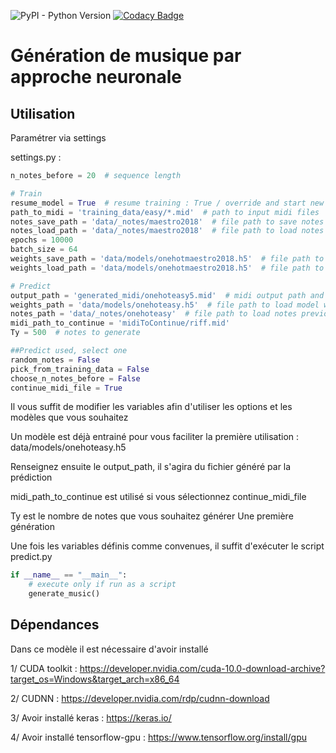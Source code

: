 ![PyPI - Python Version](https://img.shields.io/pypi/pyversions/keras)
[![Codacy Badge](https://api.codacy.com/project/badge/Grade/c66e6d20dd2e47a18e7bdc36d98493e7)](https://www.codacy.com?utm_source=github.com&amp;utm_medium=referral&amp;utm_content=ambroisernd/projet2AMusic&amp;utm_campaign=Badge_Grade)

# Génération de musique par approche neuronale

## Utilisation

Paramétrer via settings

settings.py :

```python
n_notes_before = 20  # sequence length

# Train
resume_model = True  # resume training : True / override and start new training : False
path_to_midi = 'training_data/easy/*.mid'  # path to input midi files
notes_save_path = 'data/_notes/maestro2018'  # file path to save notes parsed from input midi files
notes_load_path = 'data/_notes/maestro2018'  # file path to load notes previously parsed to resume training
epochs = 10000
batch_size = 64
weights_save_path = 'data/models/onehotmaestro2018.h5'  # file path to save model weights
weights_load_path = 'data/models/onehotmaestro2018.h5'  # file path to load model weights

# Predict
output_path = 'generated_midi/onehoteasy5.mid'  # midi output path and file name
weights_path = 'data/models/onehoteasy.h5'  # file path to load model weights
notes_path = 'data/_notes/onehoteasy'  # file path to load notes previously parsed in train.py
midi_path_to_continue = 'midiToContinue/riff.mid'
Ty = 500  # notes to generate

##Predict used, select one
random_notes = False
pick_from_training_data = False
choose_n_notes_before = False
continue_midi_file = True
```

Il vous suffit de modifier les variables afin d'utiliser les options et les modèles que vous souhaitez

Un modèle est déjà entrainé pour vous faciliter la première utilisation : data/models/onehoteasy.h5

Renseignez ensuite le output_path, il s'agira du fichier généré par la prédiction

midi_path_to_continue est utilisé si vous sélectionnez continue_midi_file

Ty est le nombre de notes que vous souhaitez générer
Une première génération

Une fois les variables définis comme convenues, il suffit d'exécuter le script predict.py

```python
if __name__ == "__main__":
    # execute only if run as a script
    generate_music()
```

## Dépendances

Dans ce modèle il est nécessaire d'avoir installé

1/ CUDA toolkit : <https://developer.nvidia.com/cuda-10.0-download-archive?target_os=Windows&target_arch=x86_64>

2/ CUDNN : <https://developer.nvidia.com/rdp/cudnn-download>

3/ Avoir installé keras : <https://keras.io/>

4/ Avoir installé tensorflow-gpu : <https://www.tensorflow.org/install/gpu>
